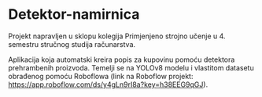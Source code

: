 # Detektor-namirnica
Projekt napravljen u sklopu kolegija Primjenjeno strojno učenje u 4. semestru stručnog studija računarstva.

Aplikacija koja automatski kreira popis za kupovinu pomoću detektora prehrambenih proizvoda. 
Temelji se na YOLOv8 modelu i vlastitom datasetu obrađenog pomoću Roboflowa 
(link na Roboflow projekt: https://app.roboflow.com/ds/y4gLn9rI8a?key=h38EEG9qGJ).

